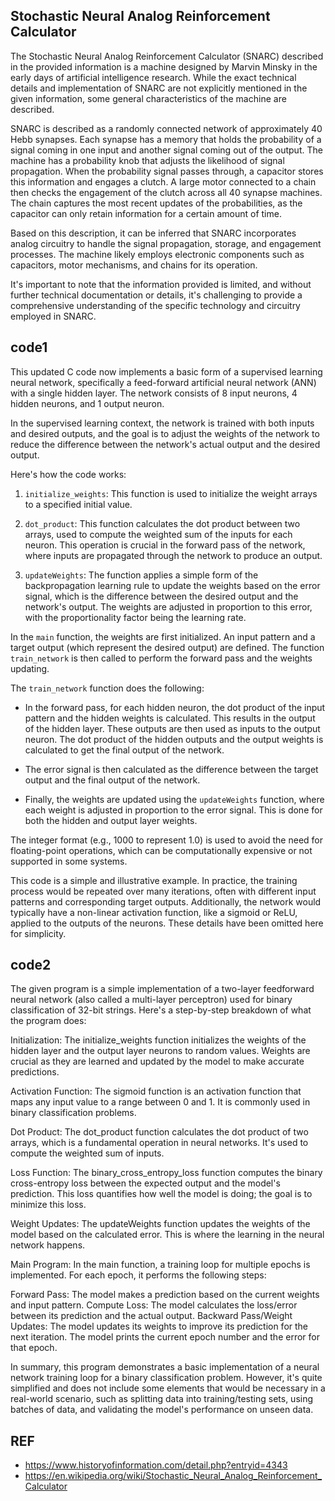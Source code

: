 ## Stochastic Neural Analog Reinforcement Calculator

The Stochastic Neural Analog Reinforcement Calculator (SNARC) described in the provided information is a machine designed by Marvin Minsky in the early days of artificial intelligence research. While the exact technical details and implementation of SNARC are not explicitly mentioned in the given information, some general characteristics of the machine are described.

SNARC is described as a randomly connected network of approximately 40 Hebb synapses. Each synapse has a memory that holds the probability of a signal coming in one input and another signal coming out of the output. The machine has a probability knob that adjusts the likelihood of signal propagation. When the probability signal passes through, a capacitor stores this information and engages a clutch. A large motor connected to a chain then checks the engagement of the clutch across all 40 synapse machines. The chain captures the most recent updates of the probabilities, as the capacitor can only retain information for a certain amount of time.

Based on this description, it can be inferred that SNARC incorporates analog circuitry to handle the signal propagation, storage, and engagement processes. The machine likely employs electronic components such as capacitors, motor mechanisms, and chains for its operation.

It's important to note that the information provided is limited, and without further technical documentation or details, it's challenging to provide a comprehensive understanding of the specific technology and circuitry employed in SNARC.

## code1
This updated C code now implements a basic form of a supervised learning neural network, specifically a feed-forward artificial neural network (ANN) with a single hidden layer. The network consists of 8 input neurons, 4 hidden neurons, and 1 output neuron. 

In the supervised learning context, the network is trained with both inputs and desired outputs, and the goal is to adjust the weights of the network to reduce the difference between the network's actual output and the desired output.

Here's how the code works:

1. `initialize_weights`: This function is used to initialize the weight arrays to a specified initial value.

2. `dot_product`: This function calculates the dot product between two arrays, used to compute the weighted sum of the inputs for each neuron. This operation is crucial in the forward pass of the network, where inputs are propagated through the network to produce an output.

3. `updateWeights`: The function applies a simple form of the backpropagation learning rule to update the weights based on the error signal, which is the difference between the desired output and the network's output. The weights are adjusted in proportion to this error, with the proportionality factor being the learning rate. 

In the `main` function, the weights are first initialized. An input pattern and a target output (which represent the desired output) are defined. The function `train_network` is then called to perform the forward pass and the weights updating.

The `train_network` function does the following:

- In the forward pass, for each hidden neuron, the dot product of the input pattern and the hidden weights is calculated. This results in the output of the hidden layer. These outputs are then used as inputs to the output neuron. The dot product of the hidden outputs and the output weights is calculated to get the final output of the network.
  
- The error signal is then calculated as the difference between the target output and the final output of the network.

- Finally, the weights are updated using the `updateWeights` function, where each weight is adjusted in proportion to the error signal. This is done for both the hidden and output layer weights.

The integer format (e.g., 1000 to represent 1.0) is used to avoid the need for floating-point operations, which can be computationally expensive or not supported in some systems.

This code is a simple and illustrative example. In practice, the training process would be repeated over many iterations, often with different input patterns and corresponding target outputs. Additionally, the network would typically have a non-linear activation function, like a sigmoid or ReLU, applied to the outputs of the neurons. These details have been omitted here for simplicity.

## code2
The given program is a simple implementation of a two-layer feedforward neural network (also called a multi-layer perceptron) used for binary classification of 32-bit strings. Here's a step-by-step breakdown of what the program does:

Initialization: The initialize_weights function initializes the weights of the hidden layer and the output layer neurons to random values. Weights are crucial as they are learned and updated by the model to make accurate predictions.

Activation Function: The sigmoid function is an activation function that maps any input value to a range between 0 and 1. It is commonly used in binary classification problems.

Dot Product: The dot_product function calculates the dot product of two arrays, which is a fundamental operation in neural networks. It's used to compute the weighted sum of inputs.

Loss Function: The binary_cross_entropy_loss function computes the binary cross-entropy loss between the expected output and the model's prediction. This loss quantifies how well the model is doing; the goal is to minimize this loss.

Weight Updates: The updateWeights function updates the weights of the model based on the calculated error. This is where the learning in the neural network happens.

Main Program: In the main function, a training loop for multiple epochs is implemented. For each epoch, it performs the following steps:

Forward Pass: The model makes a prediction based on the current weights and input pattern.
Compute Loss: The model calculates the loss/error between its prediction and the actual output.
Backward Pass/Weight Updates: The model updates its weights to improve its prediction for the next iteration.
The model prints the current epoch number and the error for that epoch.

In summary, this program demonstrates a basic implementation of a neural network training loop for a binary classification problem. However, it's quite simplified and does not include some elements that would be necessary in a real-world scenario, such as splitting data into training/testing sets, using batches of data, and validating the model's performance on unseen data.

## REF
- https://www.historyofinformation.com/detail.php?entryid=4343
- https://en.wikipedia.org/wiki/Stochastic_Neural_Analog_Reinforcement_Calculator

